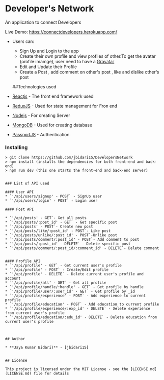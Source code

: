 
# Developer's Network

An application to connect Developers

Live Demo: https://connectdevelopers.herokuapp.com/

* Users can: 
  - Sign Up and Login to the app
  - Create their own profile and view profiles of other.To get the avatar (profile imamge), user need to have a [Gravatar](https://en.gravatar.com/)
  - Edit and Update their Profile
  - Create a Post , add comment on other's post , like and dislike other's post
  
  ##Technologies used

* [Reactjs](https://reactjs.org/docs/getting-started.html) - The front end framework used
* [ReduxJS](https://redux.js.org/) - Used for state management for Fron end
* [Nodejs](https://nodejs.org/en/docs/) - For creating Server
* [MongoDB](https://docs.mongodb.com/) - Used for creating database
* [PassportJS](http://www.passportjs.org/docs/) - Authentication
  

### Installing


```
> git clone https://github.com/jbidari15/DevelopersNetwork
> npm install (installs the dependencies for both front-end and back-end)
> npm run dev (this one starts the front-end and back-end server)


### List of API used

#### User API
* `'/api/users/signup' - POST` - SignUp user
* `'/api/users/login' - POST` - Login user

#### Post API

* `'/api/posts' - GET`- Get all posts
* `'/api/posts/:post_id' - GET` - Get specific post
* `'/api/posts' - POST`- Create new post
* `'/api/posts/like/:post_id' - POST`- Like post
* `'/api/posts/unlike/:post_id' - POST`-Unlike post
* `'/api/posts/comment/:post_id' - POST`- Add comment to post
* `'/api/posts/:post_id' - DELETE` - Delete specific post
* `'/api/posts/comment/:post_id/:comment_id' - DELETE`- Delete comment


#### Profile API
* `'/api/profile' - GET` - Get current user's profile
* `'/api/profile' - POST` - Create/Edit profile
* `'/api/profile' - DELETE` - Delete current user's profile and account
* `'/api/profile/all' - GET` - Get all profile
* `'/api/profile/handle/:handle' - GET` - Get profile by handle
* `'/api/profile/user/:user_id' - GET` - Get profile by _id
* `'/api/profile/experience' - POST` - Add experience to current profile
* `'/api/profile/education' - POST` - Add education to current profile
* `'/api/profile/experience/:exp_id' - DELETE` - Delete experience from current user's profile
* `'/api/profile/education/:edu_id' - DELETE` - Delete education from current user's profile



## Author

* **Jaya Kumar Bidari)** - [jbidari15]


## License

This project is licensed under the MIT License - see the [LICENSE.md](LICENSE.md) file for details


